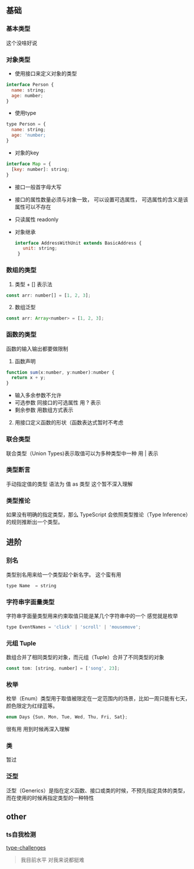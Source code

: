 ## 基础
### 基本类型 
 这个没啥好说
 
 ### 对象类型
  - 使用接口来定义对象的类型
 ```js
 interface Person {
   name: string;
   age: number;
 }
 ```

 - 使用type

 ```js
 type Person = {
   name: string;
   age: 'number;
 }
 ```
 - 对象的key
  ```js
  interface Map = {
    [key: number]: string;
  }
  ```
 
 - 接口一般首字母大写
 - 接口的属性数量必须与对象一致， 可以设置可选属性， 可选属性的含义是该属性可以不存在
 - 只读属性 readonly 

- 对象继承
   ```js
   interface AddressWithUnit extends BasicAddress {
      unit: string;
    }
   ```



 
 ### 数组的类型
 
 1.  类型 + [] 表示法
 ```js
 const arr: number[] = [1, 2, 3];
 ```
 2. 数组泛型
 ```js
 const arr: Array<number> = [1, 2, 3];
 ```
 
 ### 函数的类型
 函数的输入输出都要做限制
 
 1. 函数声明
 ```js
 function sum(x:number, y:number):number {
   return x + y;
 }
 ```
 - 输入多余参数不允许
 - 可选参数  同接口的可选属性  用 ? 表示
 - 剩余参数  用数组方式表示
 
 2. 用接口定义函数的形状（函数表达式暂时不考虑
 
 
 ### 联合类型
 联合类型（Union Types)表示取值可以为多种类型中一种  用  |  表示
 
  
 ### 类型断言
 手动指定值的类型  语法为   值 as  类型
 这个暂不深入理解
 
 ### 类型推论
 如果没有明确的指定类型，那么 TypeScript 会依照类型推论（Type Inference）的规则推断出一个类型。
 
 ## 进阶
 ### 别名
   类型别名用来给一个类型起个新名字。
   这个蛮有用
   ```js
   type Name  = string
   ```
   
 ###  字符串字面量类型
 字符串字面量类型用来约束取值只能是某几个字符串中的一个 感觉就是枚举
 ```js
 type EventNames = 'click' | 'scroll' | 'mousemove';
 ```
 
 ### 元组 Tuple
 数组合并了相同类型的对象，而元组（Tuple）合并了不同类型的对象
 
 ```js
 const tom: [string, number] = ['song', 23];
 ```
 
 ### 枚举
 枚举（Enum）类型用于取值被限定在一定范围内的场景，比如一周只能有七天，颜色限定为红绿蓝等。
 
 ```js
 enum Days {Sun, Mon, Tue, Wed, Thu, Fri, Sat};
 ```
 很有用  用到时候再深入理解
 
 ### 类
 暂过
 
 ### 泛型
 泛型（Generics）是指在定义函数、接口或类的时候，不预先指定具体的类型，而在使用的时候再指定类型的一种特性

 ## other
 ### ts自我检测
 [type-challenges](https://github.com/type-challenges/type-challenges)
 > 我目前水平 对我来说都挺难
 

 
 
 
